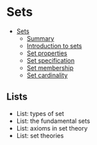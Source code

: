 # Sets

- [Sets](01-sets/README.md)
  - [Summary](01-sets/00-summary.md)
  - [Introduction to sets](01-sets/01-introduction.md)
  - [Set properties](01-sets/02-properties.md)
  - [Set specification](01-sets/03-specification.md)
  - [Set membership](01-sets/04-membership.md)
  - [Set cardinality](01-sets/06-cardinality.md)



## Lists

- List: types of set
- List: the fundamental sets
- List: axioms in set theory
- List: set theories
